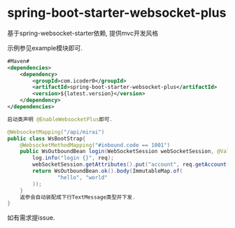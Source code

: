 # spring-boot-starter-websocket-plus
基于spring-websocket-starter依赖, 提供mvc开发风格

示例参见example模块即可.
```xml
#Maven#
<dependencies>
    <dependency>
        <groupId>com.icoder0</groupId>
        <artifactId>spring-boot-starter-websocket-plus</artifactId>
        <version>${latest.version}</version>
    </dependency>
</dependencies>
```

```java
启动类声明 @EnableWebsocketPlus即可.

@WebsocketMapping("/api/mirai")
public class WsBootStrap{
    @WebsocketMethodMapping("#inbound.code == 1001")
    public WsOutboundBean login(WebSocketSession webSocketSession, @Validated WsLoginVO req) {
        log.info("login {}", req);
        webSocketSession.getAttributes().put("account", req.getAccount());
        return WsOutboundBean.ok().body(ImmutableMap.of(
                "hello", "world"
        ));
    }
    返参会自动装配成下行TextMessage类型并下发.
}
```

如有需求提issue.
